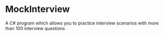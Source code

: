 # MockInterview
A C# program which allows you to practice interview scenarios with more than 100 interview questions
